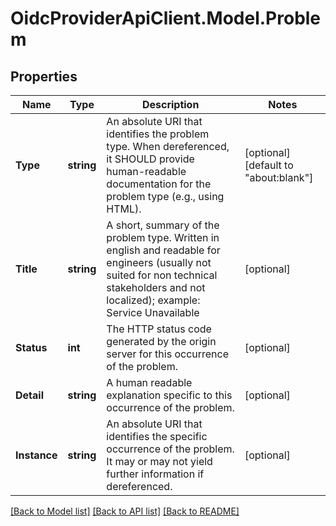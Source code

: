 # OidcProviderApiClient.Model.Problem

## Properties

Name | Type | Description | Notes
------------ | ------------- | ------------- | -------------
**Type** | **string** | An absolute URI that identifies the problem type.  When dereferenced, it SHOULD provide human-readable documentation for the problem type (e.g., using HTML).  | [optional] [default to "about:blank"]
**Title** | **string** | A short, summary of the problem type. Written in english and readable for engineers (usually not suited for non technical stakeholders and not localized); example: Service Unavailable  | [optional] 
**Status** | **int** | The HTTP status code generated by the origin server for this occurrence of the problem.  | [optional] 
**Detail** | **string** | A human readable explanation specific to this occurrence of the problem.  | [optional] 
**Instance** | **string** | An absolute URI that identifies the specific occurrence of the problem. It may or may not yield further information if dereferenced.         | [optional] 

[[Back to Model list]](../README.md#documentation-for-models) [[Back to API list]](../README.md#documentation-for-api-endpoints) [[Back to README]](../README.md)

